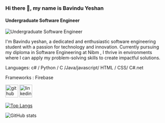 ### Hi there 👋, my name is Bavindu Yeshan
#### Undergraduate Software Engineer
![Undergraduate Software Engineer](https://media.licdn.com/dms/image/D5616AQElrDFHf8KMmw/profile-displaybackgroundimage-shrink_350_1400/0/1722593554971?e=1727913600&v=beta&t=2yNE4CsxOA4IYuutZz0xPWXEu5dEDHreTEifLZM1_Pc)

I'm Bavindu yeshan, a dedicated and enthusiastic software engineering student with a passion for technology and innovation. Currently pursuing my diploma in Software Engineering at Nibm , I thrive in environments where I can apply my problem-solving skills to create impactful solutions.


Languages: c# / Python / C /Java/javascript/ HTML / CSS/ C#.net



Frameworks : Firebase





[<img src='https://cdn.jsdelivr.net/npm/simple-icons@3.0.1/icons/github.svg' alt='github' height='40'>](https://github.com/Bavinduyeshan)  [<img src='https://cdn.jsdelivr.net/npm/simple-icons@3.0.1/icons/linkedin.svg' alt='linkedin' height='40'>](https://www.linkedin.com/in/Bavinduyeshan/)  

[![Top Langs](https://github-readme-stats.vercel.app/api/top-langs/?username=Bavinduyeshan)](https://github.com/anuraghazra/github-readme-stats)

![GitHub stats](https://github-readme-stats.vercel.app/api?username=Bavinduyeshan&show_icons=true)  

